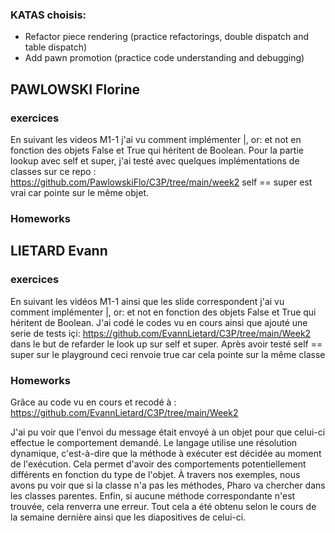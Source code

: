 ### KATAS choisis: 
- Refactor piece rendering (practice refactorings, double dispatch and table dispatch)
- Add pawn promotion (practice code understanding and debugging)
  
## PAWLOWSKI Florine 
### exercices 
En suivant les videos M1-1 j'ai vu comment implémenter |, or: et not en fonction des objets False et True qui héritent de Boolean. 
Pour la partie lookup avec self et super, j'ai testé avec quelques implémentations de classes sur ce repo : https://github.com/PawlowskiFlo/C3P/tree/main/week2
self == super est vrai car pointe sur le même objet. 

### Homeworks 



## LIETARD Evann 

### exercices 
En suivant les vidéos M1-1 ainsi que les slide correspondent j'ai vu comment implémenter |, or: et not en fonction des objets False et True qui héritent de Boolean. 
J'ai codé le codes vu en cours ainsi que ajouté une serie de tests içi: https://github.com/EvannLietard/C3P/tree/main/Week2 dans le but de refarder le look up sur self et super.
Après avoir testé self == super sur le playground ceci renvoie true car cela pointe sur la même classe

### Homeworks

Grâce au code vu en cours et recodé à : https://github.com/EvannLietard/C3P/tree/main/Week2

J'ai pu voir que l'envoi du message était envoyé à un objet pour que celui-ci effectue le comportement demandé.
Le langage utilise une résolution dynamique, c'est-à-dire que la méthode à exécuter est décidée au moment de l'exécution. Cela permet d'avoir des comportements potentiellement différents en fonction du type de l'objet. 
À travers nos exemples, nous avons pu voir que si la classe n'a pas les méthodes, Pharo va chercher dans les classes parentes. 
Enfin, si aucune méthode correspondante n'est trouvée, cela renverra une erreur.
Tout cela a été obtenu selon le cours de la semaine dernière ainsi que les diapositives de celui-ci.
